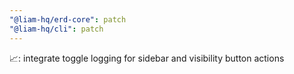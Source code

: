 ```yaml
---
"@liam-hq/erd-core": patch
"@liam-hq/cli": patch
---
```


📈: integrate toggle logging for sidebar and visibility button actions

